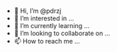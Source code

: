 - 👋 Hi, I’m @pdrzj
- 👀 I’m interested in ...
- 🌱 I’m currently learning ...
- 💞️ I’m looking to collaborate on ...
- 📫 How to reach me ...

<!---
pdrzj/pdrzj is a ✨ special ✨ repository because its `README.md` (this file) appears on your GitHub profile.
You can click the Preview link to take a look at your changes.
--->
